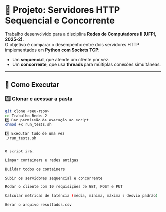 # 🧠 Projeto: Servidores HTTP Sequencial e Concorrente

Trabalho desenvolvido para a disciplina **Redes de Computadores II (UFPI, 2025-2)**.  
O objetivo é comparar o desempenho entre dois servidores HTTP implementados em **Python com Sockets TCP**:
- Um **sequencial**, que atende um cliente por vez.
- Um **concorrente**, que usa **threads** para múltiplas conexões simultâneas.

---

## 🚀 Como Executar

### 1️⃣ Clonar e acessar a pasta
```bash
git clone <seu-repo>
cd Trabalho-Redes-2
2️⃣ Dar permissão de execução ao script
chmod +x run_tests.sh

3️⃣ Executar tudo de uma vez
./run_tests.sh


O script irá:

Limpar containers e redes antigas

Buildar todos os containers

Subir os servidores sequencial e concorrente

Rodar o cliente com 10 requisições de GET, POST e PUT

Calcular métricas de latência (média, mínima, máxima e desvio padrão)

Gerar o arquivo resultados.csv